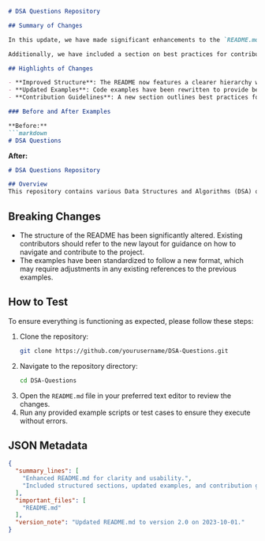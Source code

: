 ```markdown
# DSA Questions Repository

## Summary of Changes

In this update, we have made significant enhancements to the `README.md` file to improve clarity, usability, and overall presentation. The changes include a more structured layout, clearer instructions for contributors, and updated examples that better illustrate the functionality of the algorithms and data structures included in the repository. Our goal is to provide users and contributors with a comprehensive understanding of the project, making it easier to navigate and contribute effectively.

Additionally, we have included a section on best practices for contributing, emphasizing the importance of writing clean, maintainable code and providing thorough documentation for new features. This update aims to foster a more collaborative environment within the DSA Questions community, encouraging more developers to engage with the project.

## Highlights of Changes

- **Improved Structure**: The README now features a clearer hierarchy with distinct sections for installation, usage, contribution guidelines, and testing.
- **Updated Examples**: Code examples have been rewritten to provide better context and clarity, showcasing the functionality of various data structures and algorithms.
- **Contribution Guidelines**: A new section outlines best practices for contributing, including coding standards and documentation requirements.

### Before and After Examples

**Before:**
```markdown
# DSA Questions
```

**After:**
```markdown
# DSA Questions Repository

## Overview
This repository contains various Data Structures and Algorithms (DSA) questions designed to help developers improve their coding skills.
```

## Breaking Changes

- The structure of the README has been significantly altered. Existing contributors should refer to the new layout for guidance on how to navigate and contribute to the project.
- The examples have been standardized to follow a new format, which may require adjustments in any existing references to the previous examples.

## How to Test

To ensure everything is functioning as expected, please follow these steps:

1. Clone the repository:
   ```bash
   git clone https://github.com/yourusername/DSA-Questions.git
   ```
2. Navigate to the repository directory:
   ```bash
   cd DSA-Questions
   ```
3. Open the `README.md` file in your preferred text editor to review the changes.
4. Run any provided example scripts or test cases to ensure they execute without errors.

## JSON Metadata

```json
{
  "summary_lines": [
    "Enhanced README.md for clarity and usability.",
    "Included structured sections, updated examples, and contribution guidelines."
  ],
  "important_files": [
    "README.md"
  ],
  "version_note": "Updated README.md to version 2.0 on 2023-10-01."
}
```
```
